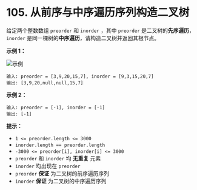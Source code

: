 # 105. 从前序与中序遍历序列构造二叉树

给定两个整数数组 `preorder` 和 `inorder` ，其中 `preorder` 是二叉树的**先序遍历**，`inorder` 是同一棵树的**中序遍历**，请构造二叉树并返回其根节点。

**示例 1：**

![示例](https://assets.leetcode.com/uploads/2021/02/19/tree.jpg)

```()
输入: preorder = [3,9,20,15,7], inorder = [9,3,15,20,7]
输出: [3,9,20,null,null,15,7]
```

**示例 2：**

```()
输入: preorder = [-1], inorder = [-1]
输出: [-1]
```

**提示：**

- `1 <= preorder.length <= 3000`
- `inorder.length == preorder.length`
- `-3000 <= preorder[i], inorder[i] <= 3000`
- `preorder` 和 `inorder` 均 **无重复** 元素
- `inorder` 均出现在 `preorder`
- `preorder` **保证** 为二叉树的前序遍历序列
- `inorder` **保证** 为二叉树的中序遍历序列
